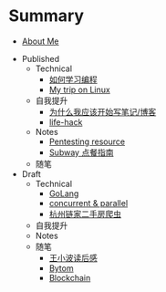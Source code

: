 # Summary

* [About Me](README.md)
- Published
    - Technical
        + [如何学习编程](technical/programming.md)
        + [My trip on Linux](technical/linux.md)
    - 自我提升
        + [为什么我应该开始写笔记/博客](life-hack/hello-blog.md)
        + [life-hack](life-hack/life-hack.md)
    - Notes
        + [Pentesting resource](notes/pres.md)
        + [Subway 点餐指南](notes/subway.md)
    * 随笔
- Draft
    - Technical
        + [GoLang](technical/golang.md)
        + [concurrent & parallel](technical/concurrent-parallel.md)
        + [杭州链家二手房爬虫](technical/second-hand-house.md)
    - 自我提升
    - Notes
    * 随笔
        - [王小波读后感](mics/wangxiaobo.md)
        - [Bytom](mics/bytom.md)
        - [Blockchain](mics/blockchain.md)
